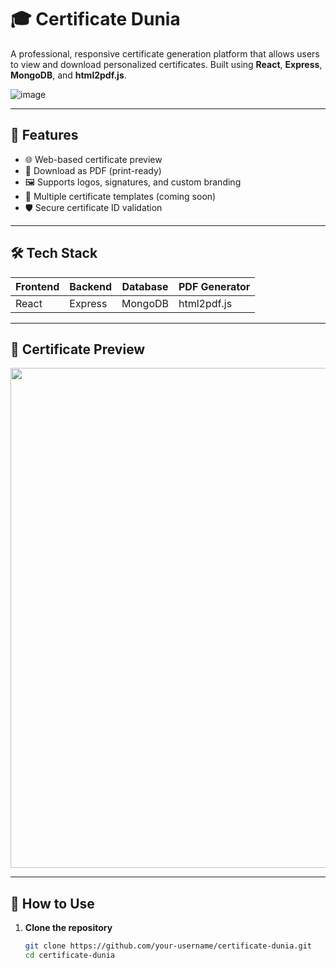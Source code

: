 # 🎓 Certificate Dunia

A professional, responsive certificate generation platform that allows users to view and download personalized certificates. Built using **React**, **Express**, **MongoDB**, and **html2pdf.js**.

![image](https://github.com/user-attachments/assets/f7d95292-9389-4866-b402-8c54221a0fbf)

---

## 🚀 Features

- 🌐 Web-based certificate preview
- 📄 Download as PDF (print-ready)
- 🖼️ Supports logos, signatures, and custom branding
- 🎨 Multiple certificate templates (coming soon)
- 🛡️ Secure certificate ID validation

---

## 🛠️ Tech Stack

| Frontend | Backend | Database | PDF Generator |
|----------|---------|----------|----------------|
| React    | Express | MongoDB  | html2pdf.js     |

---

## 📸 Certificate Preview

<img src="https://certificate-dunia.vercel.app/sample-certificate-preview.png" width="800"/>

---

## 🔧 How to Use

1. **Clone the repository**
   ```bash
   git clone https://github.com/your-username/certificate-dunia.git
   cd certificate-dunia
